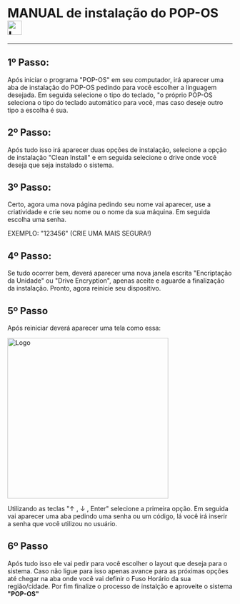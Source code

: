 # MANUAL de instalação do POP-OS <img src="https://static-00.iconduck.com/assets.00/pop-os-icon-2048x2048-mjad7yws.png" alt="Logo" width="32"> 

---

## 1º Passo: ##
Após iniciar o programa "POP-OS" em seu computador, irá aparecer uma aba de instalação do POP-OS pedindo para você escolher a linguagem desejada. Em seguida selecione o tipo do teclado, "o próprio POP-OS seleciona o tipo do teclado automático para você, mas caso deseje outro tipo a escolha é sua.

## 2º Passo: ##
Após tudo isso irá aparecer duas opções de instalação, selecione a opção de instalação "Clean Install" e em seguida selecione o drive onde você deseja que seja instalado o sistema.

## 3º Passo: ##
Certo, agora uma nova página pedindo seu nome vai aparecer, use a criatividade e crie seu nome ou o nome da sua máquina. Em seguida escolha uma senha.

EXEMPLO: "123456" (CRIE UMA MAIS SEGURA!)

## 4º Passo: ##
Se tudo ocorrer bem, deverá aparecer uma nova janela escrita "Encriptação da Unidade" ou "Drive Encryption", apenas aceite e aguarde a finalização da instalação. Pronto, agora reinicie seu dispositivo.

## 5º Passo ##

Após reiniciar deverá aparecer uma tela como essa:

<img src="https://upload.wikimedia.org/wikipedia/commons/4/48/Debian_Unstable_GRUB2_%282015%29.png" alt="Logo" width="360">

Utilizando as teclas "↑ , ↓ , Enter" selecione a primeira opção. Em seguida vai aparecer uma aba pedindo uma senha ou um código, lá você irá inserir a senha que você utilizou no usuário.

## 6º Passo ##

Após tudo isso ele vai pedir para você escolher o layout que deseja para o sistema. Caso não ligue para isso apenas avance para as próximas opções até chegar na aba onde você vai definir o Fuso Horário da sua região/cidade. Por fim finalize o processo de instalção e aproveite o sistema **"POP-OS"**

